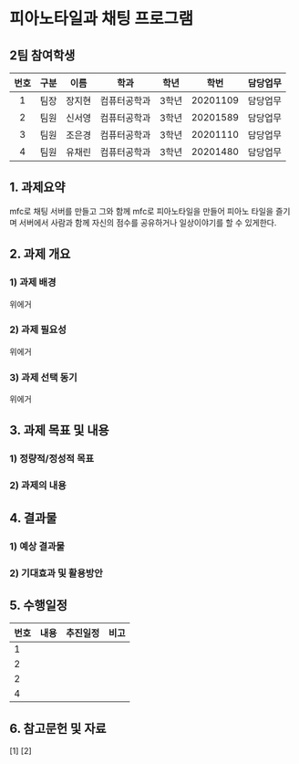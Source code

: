 # 피아노타일과 채팅 프로그램
## 2팀 참여학생
|번호|구분|이름|학과|학년|학번|담당업무|
|:-:|---|---|---|---|---|----|
|1|팀장|장지현|컴퓨터공학과|3학년|20201109|담당업무|
|2|팀원|신서영|컴퓨터공학과|3학년|20201589|담당업무|
|3|팀원|조은경|컴퓨터공학과|3학년|20201110|담당업무|
|4|팀원|유채린|컴퓨터공학과|3학년|20201480|담당업무|

## 1. 과제요약
mfc로 채팅 서버를 만들고 그와 함께 mfc로 피아노타일을 만들어 피아노 타일을 즐기며 서버에서 사람과 함께 자신의 점수를 공유하거나 일상이야기를 할 수 있게한다.
## 2. 과제 개요 
###  1) 과제 배경
  위에거
###  2) 과제 필요성
  위에거
###  3) 과제 선택 동기
  위에거
## 3. 과제 목표 및 내용
###  1) 정량적/정성적 목표
###  2) 과제의 내용  
## 4. 결과물
###  1) 예상 결과물
###  2) 기대효과 및 활용방안
## 5. 수행일정

|번호|내용|추진일정|비고|
|-|---|----|--|
|1||||
|2||||
|2||||
|4||||

## 6. 참고문헌 및 자료
[1]
[2]
